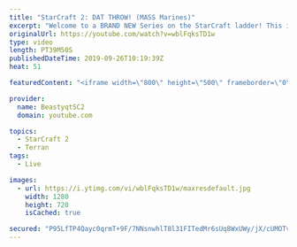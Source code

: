 ```yaml
---
title: "StarCraft 2: DAT THROW! (MASS Marines)"
excerpt: "Welcome to a BRAND NEW Series on the StarCraft ladder! This is the \"Mass Marines to Grandmaster\" challenge, where the only attacking unit that I'm allowed to make is Marines - and that's it! I am allowed to make Medivacs just so that the gaemplay is not too monotonous, but I believe I could even make"
originalUrl: https://youtube.com/watch?v=wblFqksTD1w
type: video
length: PT39M50S
publishedDateTime: 2019-09-26T10:19:39Z
heat: 51

featuredContent: "<iframe width=\"800\" height=\"500\" frameborder=\"0\" src=\"https://www.youtube.com/embed/wblFqksTD1w\" allow=\"accelerometer; autoplay; encrypted-media; gyroscope; picture-in-picture\" allowfullscreen></iframe>"

provider:
  name: BeastyqtSC2
  domain: youtube.com

topics:
  - StarCraft 2
  - Terran
tags:
  - Live

images:
  - url: https://i.ytimg.com/vi/wblFqksTD1w/maxresdefault.jpg
    width: 1280
    height: 720
    isCached: true

secured: "P95LfTP4Qayc0qrmT+9F/7NNsnwhlT8l31FITedMr6sUq8WxUWy/jX/cUMOTvHWBAX7oqg4X4xwZ8kfg/ERxcKPg34P8ExjAAhetYXZnzywtAE+MOApDIjAwkWFMXmKGkxweveKbS1Xq5LLxuBcMokCgVxYIyNoFb7Svq9Ia5g5piS6PaaVIE/eoH8Zb1/UJTtYbJq5LRdCypTbVed3QbHC0svOn+p+wTzRSHYvlA67gYZ6KzBypP8J33RYxu5IuVC4gJGk+Q+j8z4dGHf+2JNB+RjDAIQZT+Rn5ZNxO/k6r5KGGFwcBr+8cvkYfB7bkoeWQT43dvi2G9nVKS22zCONWuwiQFlRsASiVgVydKHFMwH4Uh/WO3CaJ2HynMcha3gLYmsqrsAi1gXl/Sj7Tnbke2VCyk+DUl1o2xSkxowI=;TZEt/P9sBBgcY4dwT7SijQ=="
---
```


